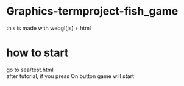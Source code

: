 # Graphics-termproject-fish_game
this is made with webgl(js) + html

# how to start
go to sea/test.html<br>
after tutorial, if you press On button game will start
